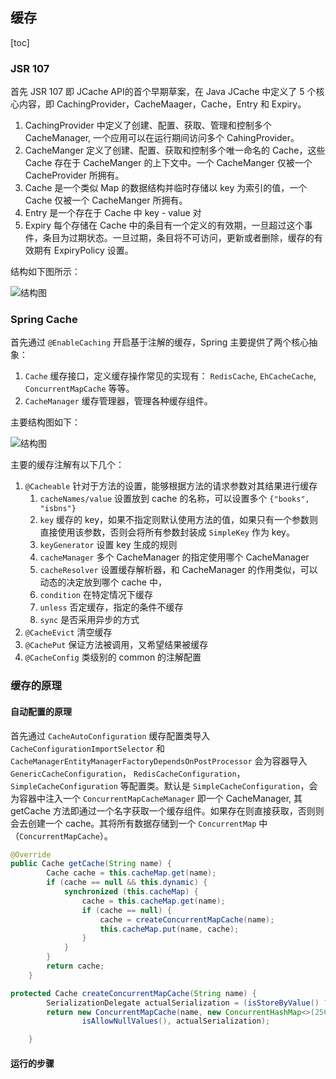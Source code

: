 ## 缓存

[toc]

### JSR 107

首先 JSR 107 即 JCache API的首个早期草案，在 Java JCache 中定义了 5 个核心内容，即 CachingProvider，CacheMaager，Cache，Entry 和 Expiry。

1. CachingProvider 中定义了创建、配置、获取、管理和控制多个 CacheManager, 一个应用可以在运行期间访问多个 CahingProvider。
2. CacheManger 定义了创建、配置、获取和控制多个唯一命名的 Cache，这些 Cache 存在于 CacheManger 的上下文中。一个 CacheManger 仅被一个 CacheProvider 所拥有。
3. Cache 是一个类似 Map 的数据结构并临时存储以 key 为索引的值，一个 Cache 仅被一个 CacheManger 所拥有。
4. Entry 是一个存在于 Cache 中 key - value 对
5. Expiry 每个存储在 Cache 中的条目有一个定义的有效期，一旦超过这个事件，条目为过期状态。一旦过期，条目将不可访问，更新或者删除，缓存的有效期有 ExpiryPolicy 设置。

结构如下图所示：

![结构图](https://i.loli.net/2020/06/24/1LHzeNhpbtrQoxu.png)

### Spring Cache

首先通过 `@EnableCaching` 开启基于注解的缓存，Spring 主要提供了两个核心抽象：

1. `Cache` 缓存接口，定义缓存操作常见的实现有： `RedisCache`, `EhCacheCache`, `ConcurrentMapCache` 等等。
2. `CacheManager` 缓存管理器，管理各种缓存组件。

主要结构图如下：

![结构图](https://i.loli.net/2020/06/28/OFqY8Mcampnv9DX.png)

主要的缓存注解有以下几个：

1. `@Cacheable` 针对于方法的设置，能够根据方法的请求参数对其结果进行缓存
   1. `cacheNames/value` 设置放到 cache 的名称，可以设置多个 `{"books", "isbns"}`
   2. `key` 缓存的 key，如果不指定则默认使用方法的值，如果只有一个参数则直接使用该参数，否则会将所有参数封装成 `SimpleKey` 作为 key。
   3. `keyGenerator` 设置 key 生成的规则
   4. `cacheManager` 多个 CacheManager 的指定使用哪个 CacheManager
   5. `cacheResolver` 设置缓存解析器，和 CacheManager 的作用类似，可以动态的决定放到哪个 cache 中，
   6. `condition` 在特定情况下缓存
   7. `unless` 否定缓存，指定的条件不缓存
   8. `sync` 是否采用异步的方式 
2. `@CacheEvict` 清空缓存
3. `@CachePut` 保证方法被调用，又希望结果被缓存
4. `@CacheConfig` 类级别的 common 的注解配置

### 缓存的原理

#### 自动配置的原理

首先通过 `CacheAutoConfiguration` 缓存配置类导入 `CacheConfigurationImportSelector` 和 `CacheManagerEntityManagerFactoryDependsOnPostProcessor` 会为容器导入 `GenericCacheConfiguration`， `RedisCacheConfiguration`，`SimpleCacheConfiguration` 等配置类。默认是 `SimpleCacheConfiguration`，会为容器中注入一个 `ConcurrentMapCacheManager` 即一个 CacheManager, 其 getCache 方法即通过一个名字获取一个缓存组件。如果存在则直接获取，否则则会去创建一个 cache。其将所有数据存储到一个 `ConcurrentMap` 中（`ConcurrentMapCache`）。

```java
@Override
public Cache getCache(String name) {
		Cache cache = this.cacheMap.get(name);
		if (cache == null && this.dynamic) {
			synchronized (this.cacheMap) {
				cache = this.cacheMap.get(name);
				if (cache == null) {
					cache = createConcurrentMapCache(name);
					this.cacheMap.put(name, cache);
				}
			}
		}
		return cache;
	}
```

```java
protected Cache createConcurrentMapCache(String name) {
		SerializationDelegate actualSerialization = (isStoreByValue() ? this.serialization : null);
		return new ConcurrentMapCache(name, new ConcurrentHashMap<>(256),
				isAllowNullValues(), actualSerialization);

	}
```

#### 运行的步骤

